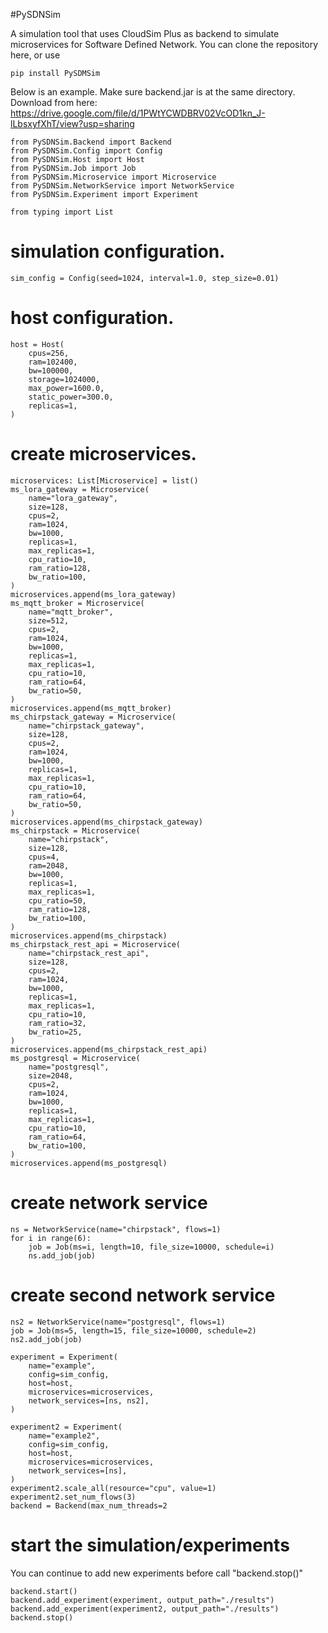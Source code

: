 #PySDNSim

A simulation tool that uses CloudSim Plus as backend to simulate microservices for Software Defined Network. You can clone the repository here, or use

    pip install PySDMSim

Below is an example. Make sure backend.jar is at the same directory. Download from here: https://drive.google.com/file/d/1PWtYCWDBRV02VcOD1kn_J-lLbsxyfXhT/view?usp=sharing

    from PySDNSim.Backend import Backend
    from PySDNSim.Config import Config
    from PySDNSim.Host import Host
    from PySDNSim.Job import Job
    from PySDNSim.Microservice import Microservice
    from PySDNSim.NetworkService import NetworkService
    from PySDNSim.Experiment import Experiment

    from typing import List


# simulation configuration.
    sim_config = Config(seed=1024, interval=1.0, step_size=0.01)
# host configuration.
    host = Host(
        cpus=256,
        ram=102400,
        bw=100000,
        storage=1024000,
        max_power=1600.0,
        static_power=300.0,
        replicas=1,
    )

# create microservices.
    microservices: List[Microservice] = list()
    ms_lora_gateway = Microservice(
        name="lora_gateway",
        size=128,
        cpus=2,
        ram=1024,
        bw=1000,
        replicas=1,
        max_replicas=1,
        cpu_ratio=10,
        ram_ratio=128,
        bw_ratio=100,
    )
    microservices.append(ms_lora_gateway)
    ms_mqtt_broker = Microservice(
        name="mqtt_broker",
        size=512,
        cpus=2,
        ram=1024,
        bw=1000,
        replicas=1,
        max_replicas=1,
        cpu_ratio=10,
        ram_ratio=64,
        bw_ratio=50,
    )
    microservices.append(ms_mqtt_broker)
    ms_chirpstack_gateway = Microservice(
        name="chirpstack_gateway",
        size=128,
        cpus=2,
        ram=1024,
        bw=1000,
        replicas=1,
        max_replicas=1,
        cpu_ratio=10,
        ram_ratio=64,
        bw_ratio=50,
    )
    microservices.append(ms_chirpstack_gateway)
    ms_chirpstack = Microservice(
        name="chirpstack",
        size=128,
        cpus=4,
        ram=2048,
        bw=1000,
        replicas=1,
        max_replicas=1,
        cpu_ratio=50,
        ram_ratio=128,
        bw_ratio=100,
    )
    microservices.append(ms_chirpstack)
    ms_chirpstack_rest_api = Microservice(
        name="chirpstack_rest_api",
        size=128,
        cpus=2,
        ram=1024,
        bw=1000,
        replicas=1,
        max_replicas=1,
        cpu_ratio=10,
        ram_ratio=32,
        bw_ratio=25,
    )
    microservices.append(ms_chirpstack_rest_api)
    ms_postgresql = Microservice(
        name="postgresql",
        size=2048,
        cpus=2,
        ram=1024,
        bw=1000,
        replicas=1,
        max_replicas=1,
        cpu_ratio=10,
        ram_ratio=64,
        bw_ratio=100,
    )
    microservices.append(ms_postgresql)

# create network service
    ns = NetworkService(name="chirpstack", flows=1)
    for i in range(6):
        job = Job(ms=i, length=10, file_size=10000, schedule=i)
        ns.add_job(job)
    
# create second network service
    ns2 = NetworkService(name="postgresql", flows=1)
    job = Job(ms=5, length=15, file_size=10000, schedule=2)
    ns2.add_job(job)

    experiment = Experiment(
        name="example",
        config=sim_config,
        host=host,
        microservices=microservices,
        network_services=[ns, ns2],
    )

    experiment2 = Experiment(
        name="example2",
        config=sim_config,
        host=host,
        microservices=microservices,
        network_services=[ns],
    )
    experiment2.scale_all(resource="cpu", value=1)
    experiment2.set_num_flows(3)
    backend = Backend(max_num_threads=2
    
# start the simulation/experiments

You can continue to add new experiments before call "backend.stop()"

    backend.start()
    backend.add_experiment(experiment, output_path="./results")
    backend.add_experiment(experiment2, output_path="./results")
    backend.stop()
